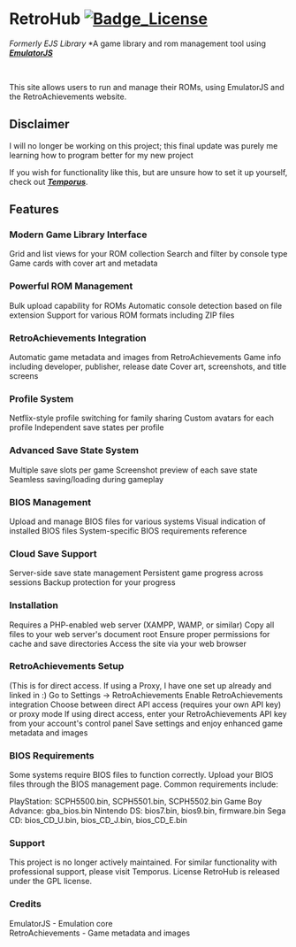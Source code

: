 # RetroHub [![Badge_License]][License]
*Formerly EJS Library*
*A game library and rom management tool using ***[EmulatorJS]***

<br>

This site allows users to run and manage their ROMs, using EmulatorJS and the RetroAchievements website.

## Disclaimer
I will no longer be working on this project; this final update was purely me learning how to program better for my new project

If you wish for functionality like this, but are unsure how to set it up yourself, check out ***[Temporus]***.

## Features

### Modern Game Library Interface

Grid and list views for your ROM collection
Search and filter by console type
Game cards with cover art and metadata


### Powerful ROM Management

Bulk upload capability for ROMs
Automatic console detection based on file extension
Support for various ROM formats including ZIP files


### RetroAchievements Integration

Automatic game metadata and images from RetroAchievements
Game info including developer, publisher, release date
Cover art, screenshots, and title screens


### Profile System

Netflix-style profile switching for family sharing
Custom avatars for each profile
Independent save states per profile


### Advanced Save State System

Multiple save slots per game
Screenshot preview of each save state
Seamless saving/loading during gameplay


### BIOS Management

Upload and manage BIOS files for various systems
Visual indication of installed BIOS files
System-specific BIOS requirements reference


### Cloud Save Support

Server-side save state management
Persistent game progress across sessions
Backup protection for your progress



### Installation

Requires a PHP-enabled web server (XAMPP, WAMP, or similar)
Copy all files to your web server's document root
Ensure proper permissions for cache and save directories
Access the site via your web browser

### RetroAchievements Setup
(This is for direct access. If using a Proxy, I have one set up already and linked in :)
Go to Settings → RetroAchievements
Enable RetroAchievements integration
Choose between direct API access (requires your own API key) or proxy mode
If using direct access, enter your RetroAchievements API key from your account's control panel
Save settings and enjoy enhanced game metadata and images

### BIOS Requirements
Some systems require BIOS files to function correctly. Upload your BIOS files through the BIOS management page. Common requirements include:

PlayStation: SCPH5500.bin, SCPH5501.bin, SCPH5502.bin
Game Boy Advance: gba_bios.bin
Nintendo DS: bios7.bin, bios9.bin, firmware.bin
Sega CD: bios_CD_U.bin, bios_CD_J.bin, bios_CD_E.bin

### Support
This project is no longer actively maintained. For similar functionality with professional support, please visit Temporus.
License
RetroHub is released under the GPL license.

### Credits

EmulatorJS - Emulation core  <br>
RetroAchievements - Game metadata and images

[Badge_License]: https://img.shields.io/badge/license-GPL-blue

[EmulatorJS]: https://github.com/EmulatorJS/emulatorjs

[Temporus]: https://temporus.one/

[License]: #
                
